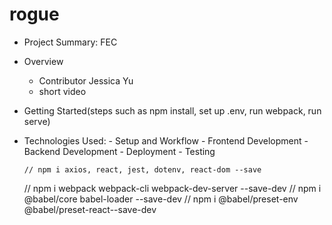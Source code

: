 # rogue

- Project Summary: FEC
- Overview
  - Contributor
    Jessica Yu
  - short video
- Getting Started(steps such as npm install, set up .env, run webpack, run serve)
- Technologies Used: - Setup and Workflow - Frontend Development - Backend Development - Deployment - Testing

      // npm i axios, react, jest, dotenv, react-dom --save

  // npm i webpack webpack-cli webpack-dev-server --save-dev
  // npm i @babel/core babel-loader --save-dev
  // npm i @babel/preset-env @babel/preset-react--save-dev
